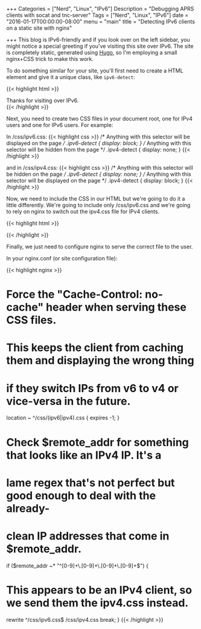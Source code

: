+++
Categories = ["Nerd", "Linux", "IPv6"]
Description = "Debugging APRS clients with socat and tnc-server"
Tags = ["Nerd", "Linux", "IPv6"]
date = "2016-01-17T00:00:00-08:00"
menu = "main"
title = "Detecting IPv6 clients on a static site with nginx"

+++
This blog is IPv6-friendly and if you look over on the left sidebar, you might notice
a special greeting if you've visiting this site over IPv6.  The site is completely
static, generated using [Hugo](https://gohugo.io/), so I'm employing a small nginx+CSS
trick to make this work.

To do something similar for your site, you'll first need to create a HTML element and
give it a unique class, like ```ipv6-detect```:

{{< highlight html >}}
<div class="ipv6-detect">
  Thanks for visiting over IPv6.
</div>
{{< /highlight >}}

Next, you need to create two CSS files in your document root, one for IPv4 users
and one for IPv6 users.  For example:

In /css/ipv6.css:
{{< highlight css >}}
/* Anything with this selector will be displayed on the page */
.ipv6-detect {
    display: block;
}
/* Anything with this selector will be hidden from the page */
.ipv4-detect {
    display: none;
}
{{< /highlight >}}

and in /css/ipv4.css:
{{< highlight css >}}
/* Anything with this selector will be hidden on the page */
.ipv6-detect {
    display: none;
}
/* Anything with this selector will be displayed on the page */
.ipv4-detect {
    display: block;
}
{{< /highlight >}}

Now, we need to include the CSS in our HTML but we're going to do it a little differently.
We're going to include only /css/ipv6.css and we're going to rely on nginx to switch
out the ipv4.css file for IPv4 clients.

{{< highlight html >}}
<link rel="stylesheet" href="/css/ipv6.css">
{{< /highlight >}}


Finally, we just need to configure nginx to serve the correct file to the user.

In your nginx.conf (or site configuration file):

{{< highlight nginx >}}
# Force the "Cache-Control: no-cache" header when serving these CSS files.
# This keeps the client from caching them and displaying the wrong thing
# if they switch IPs from v6 to v4 or vice-versa in the future.
location ~ ^/css/(ipv6|ipv4)\.css {
   expires -1;
}

# Check $remote_addr for something that looks like an IPv4 IP.  It's a
# lame regex that's not perfect but good enough to deal with the already-
# clean IP addresses that come in $remote_addr.
if ($remote_addr ~* "^[0-9]+\.[0-9]+\.[0-9]+\.[0-9]+$") {
   # This appears to be an IPv4 client, so we send them the ipv4.css instead.
   rewrite ^/css/ipv6.css$ /css/ipv4.css break;
}
{{< /highlight >}}
